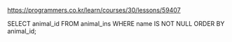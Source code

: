 https://programmers.co.kr/learn/courses/30/lessons/59407

SELECT animal_id
FROM animal_ins
WHERE name IS NOT NULL
ORDER BY animal_id;